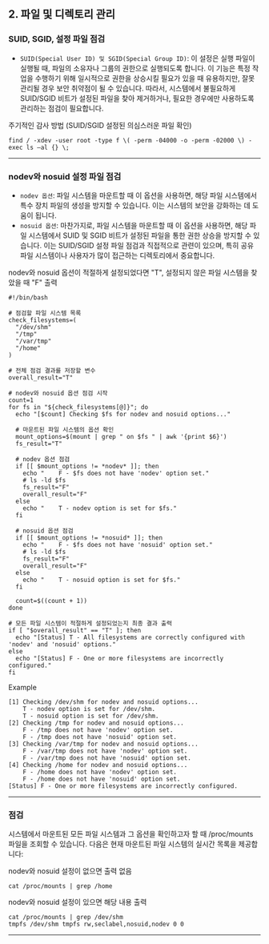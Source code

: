 ## 2. 파일 및 디렉토리 관리

### SUID, SGID, 설정 파일 점검

- `SUID(Special User ID) 및 SGID(Special Group ID)`: 이 설정은 실행 파일이 실행될 때, 파일의 소유자나 그룹의 권한으로 실행되도록 합니다. 이 기능은 특정 작업을 수행하기 위해 일시적으로 권한을 상승시킬 필요가 있을 때 유용하지만, 잘못 관리될 경우 보안 취약점이 될 수 있습니다. 따라서, 시스템에서 불필요하게 SUID/SGID 비트가 설정된 파일을 찾아 제거하거나, 필요한 경우에만 사용하도록 관리하는 점검이 필요합니다.

주기적인 감사 방법 (SUID/SGID 설정된 의심스러운 파일 확인)

```
find / -xdev -user root -type f \( -perm -04000 -o -perm -02000 \) -exec ls –al {} \;
```

<hr/>

### nodev와 nosuid 설정 파일 점검

- `nodev 옵션`: 파일 시스템을 마운트할 때 이 옵션을 사용하면, 해당 파일 시스템에서 특수 장치 파일의 생성을 방지할 수 있습니다. 이는 시스템의 보안을 강화하는 데 도움이 됩니다.
- `nosuid 옵션`: 마찬가지로, 파일 시스템을 마운트할 때 이 옵션을 사용하면, 해당 파일 시스템에서 SUID 및 SGID 비트가 설정된 파일을 통한 권한 상승을 방지할 수 있습니다. 이는 SUID/SGID 설정 파일 점검과 직접적으로 관련이 있으며, 특히 공유 파일 시스템이나 사용자가 많이 접근하는 디렉토리에서 중요합니다.

nodev와 nosuid 옵션이 적절하게 설정되었다면 "T", 설정되지 않은 파일 시스템을 찾았을 때 "F" 출력
```
#!/bin/bash

# 점검할 파일 시스템 목록
check_filesystems=(
  "/dev/shm"
  "/tmp"
  "/var/tmp"
  "/home"
)

# 전체 점검 결과를 저장할 변수
overall_result="T"

# nodev와 nosuid 옵션 점검 시작
count=1
for fs in "${check_filesystems[@]}"; do
  echo "[$count] Checking $fs for nodev and nosuid options..."
  
  # 마운트된 파일 시스템의 옵션 확인
  mount_options=$(mount | grep " on $fs " | awk '{print $6}')
  fs_result="T"
  
  # nodev 옵션 점검
  if [[ $mount_options != *nodev* ]]; then
    echo "    F - $fs does not have 'nodev' option set."
    # ls -ld $fs
    fs_result="F"
    overall_result="F"
  else
    echo "    T - nodev option is set for $fs."
  fi
  
  # nosuid 옵션 점검
  if [[ $mount_options != *nosuid* ]]; then
    echo "    F - $fs does not have 'nosuid' option set."
    # ls -ld $fs
    fs_result="F"
    overall_result="F"
  else
    echo "    T - nosuid option is set for $fs."
  fi
  
  count=$((count + 1))
done

# 모든 파일 시스템이 적절하게 설정되었는지 최종 결과 출력
if [ "$overall_result" == "T" ]; then
  echo "[Status] T - All filesystems are correctly configured with 'nodev' and 'nosuid' options."
else
  echo "[Status] F - One or more filesystems are incorrectly configured."
fi
```

Example
```
[1] Checking /dev/shm for nodev and nosuid options...
    T - nodev option is set for /dev/shm.
    T - nosuid option is set for /dev/shm.
[2] Checking /tmp for nodev and nosuid options...
    F - /tmp does not have 'nodev' option set.
    F - /tmp does not have 'nosuid' option set.
[3] Checking /var/tmp for nodev and nosuid options...
    F - /var/tmp does not have 'nodev' option set.
    F - /var/tmp does not have 'nosuid' option set.
[4] Checking /home for nodev and nosuid options...
    F - /home does not have 'nodev' option set.
    F - /home does not have 'nosuid' option set.
[Status] F - One or more filesystems are incorrectly configured.
```

<hr/>

### 점검

시스템에서 마운트된 모든 파일 시스템과 그 옵션을 확인하고자 할 때 /proc/mounts 파일을 조회할 수 있습니다. 
다음은 현재 마운트된 파일 시스템의 실시간 목록을 제공합니다:

nodev와 nosuid 설정이 없으면 출력 없음
```
cat /proc/mounts | grep /home
```

nodev와 nosuid 설정이 있으면 해당 내용 출력
```
cat /proc/mounts | grep /dev/shm
tmpfs /dev/shm tmpfs rw,seclabel,nosuid,nodev 0 0
```

<hr/>
